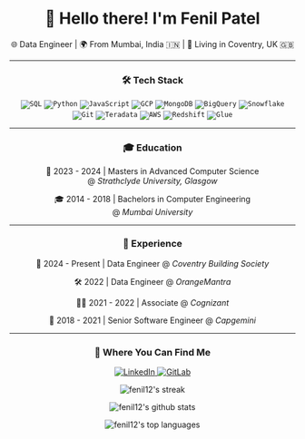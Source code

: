 <h1 align="center">👋 Hello there! I'm Fenil Patel</h1>
<p align="center">🌐 Data Engineer | 🌍 From Mumbai, India 🇮🇳 | 🏡 Living in Coventry, UK 🇬🇧</p>

---

<h3 align="center">🛠 Tech Stack</h3>

<p align="center">
  <code><img alt="SQL" src="https://img.shields.io/badge/-SQL-336791?style=flat-square&logo=sql&logoColor=black" /></code>
  <code><img alt="Python" src="https://img.shields.io/badge/-Python-3776AB?style=flat-square&logo=python&logoColor=black" /></code>
  <code><img alt="JavaScript" src="https://img.shields.io/badge/-JavaScript-F7DF1E?style=flat-square&logo=javascript&logoColor=black" /></code>
  <code><img alt="GCP" src="https://img.shields.io/badge/-GCP-4285F4?style=flat-square&logo=google-cloud&logoColor=black" /></code>
  <code><img alt="MongoDB" src="https://img.shields.io/badge/-MongoDB-13aa52?style=flat-square&logo=mongodb&logoColor=black" /></code>
  <code><img alt="BigQuery" src="https://img.shields.io/badge/-BigQuery-4285F4?style=flat-square&logo=google-cloud&logoColor=black" /></code>
  <code><img alt="Snowflake" src="https://img.shields.io/badge/-Snowflake-29B3EF?style=flat-square&logo=snowflake&logoColor=black" /></code>
  <code><img alt="Git" src="https://img.shields.io/badge/-Git-F05032?style=flat-square&logo=git&logoColor=black" /></code>
  <code><img alt="Teradata" src="https://img.shields.io/badge/-Teradata-F58021?style=flat-square&logo=teradata&logoColor=black" /></code>
  <code><img alt="AWS" src="https://img.shields.io/badge/-AWS-FF9900?style=flat-square&logo=amazon-aws&logoColor=black" /></code>
  <code><img alt="Redshift" src="https://img.shields.io/badge/-AWS-FF9900?style=flat-square&logo=amazon-aws&logoColor=black" /></code>
  <code><img alt="Glue" src="https://img.shields.io/badge/-AWS-FF9900?style=flat-square&logo=amazon-aws&logoColor=black" /></code>
</p>

---

<h3 align="center">🎓 Education</h3>

<p align="center">
  📖 2023 - 2024 | Masters in Advanced Computer Science <br> @ <i>Strathclyde University, Glasgow</i>
</p>
<p align="center">
  🎓 2014 - 2018 | Bachelors in Computer Engineering <br> @ <i>Mumbai University</i>
</p>

---

<h3 align="center">💼 Experience</h3>

<p align="center">
  📖 2024 - Present | Data Engineer @ <i>Coventry Building Society</i>
</p>
<p align="center">
  🛠 2022 | Data Engineer @ <i>OrangeMantra</i>
</p>
<p align="center">
  👨‍💻 2021 - 2022 | Associate @ <i>Cognizant</i>
</p>
<p align="center">
  🚀 2018 - 2021 | Senior Software Engineer @ <i>Capgemini</i>
</p>

---

<h3 align="center">🚀 Where You Can Find Me</h3>

<p align="center">
  <a href="https://www.linkedin.com/in/fenil1212" target="_blank">
    <img alt="LinkedIn" src="https://img.shields.io/badge/linkedin-%230077B5.svg?&style=flat-square&logo=linkedin&logoColor=white" />
  </a>
  <a href="https://gitlab.com/users/fenil12/projects" target="_blank">
    <img alt="GitLab" src="https://img.shields.io/badge/gitlab-%23181717.svg?&style=flat-square&logo=gitlab&logoColor=white" />
  </a>
</p>


<p align="center">
  <img src="http://github-readme-streak-stats.herokuapp.com?user=fenil12&theme=radical" alt="fenil12's streak" />
</p>

<p align="center">
  <img src="https://github-readme-stats.vercel.app/api?username=fenil12&count_private=true&show_icons=true&theme=radical&hide=stars" alt="fenil12's github stats" />
</p>

<p align="center">
  <img src="https://github-readme-stats.vercel.app/api/top-langs/?username=fenil12&layout=compact&theme=radical" alt="fenil12's top languages" />
</p>
